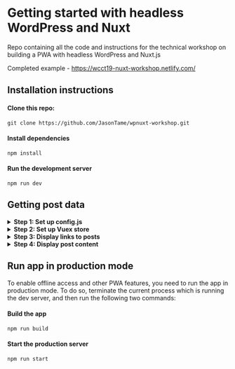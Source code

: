 # Getting started with headless WordPress and Nuxt
Repo containing all the code and instructions for the technical workshop on building a PWA with headless WordPress and Nuxt.js

Completed example - https://wcct19-nuxt-workshop.netlify.com/

## Installation instructions

#### Clone this repo:

`git clone https://github.com/JasonTame/wpnuxt-workshop.git`

#### Install dependencies

`npm install`

#### Run the development server

`npm run dev`

## Getting post data

<details>
  <summary><b>Step 1: Set up config.js</b></summary>
  
  <p></p>
  In assets/config.js, add the following code:
  <p></p>

  ```javascript
  
  'use strict'

  const apiEndpoint = '2019.capetown.wordcamp.org' 

  export default {
    appTitleShort: 'WCCT 2019 Nuxt PWA',
    appTitle: 'WCCT 2019 Nuxt Workshop App',
    appDescription: 'App for the Nuxt workshop at WCCT 2019',
    appThemeColor: '#ffffff',
    appBgColor: '#252021',
    appIcon: 'assets/icon.png',

    // WP Rest Api endpoints
    client: `https://${apiEndpoint}`, 
    wpDomain: `https://${apiEndpoint}/wp-json`,
    api: {
      posts: '/wp/v2/posts'
    }
  }
  
  ```
  <p>The first 6 options will automatically populate a manifest.json file. </p>

  <p>The Rest API endpoints will be used to fetch data from the WordPress site.</p>
  
</details>

<details>
  <summary><b>Step 2: Set up Vuex store</b></summary>
  <p></p>
  <p>Vuex is a state management pattern + library for Vue.js applications. It serves as a centralized store for all the components in an application, with rules ensuring that the state can only be mutated in a predictable fashion. (https://vuex.vuejs.org)</p>

  <p>To set up a simple Vuex store in your Nuxt.js project, add the following code to store/index.js</p>
  
  ``` javascript
  import Config from '~/assets/config'
  import axios from 'axios'


  export const state = () => ({
    currentPost: '',
    nightMode: false,
    posts: [],
  });

  export const mutations = {
    setCurrentPost(state, obj) {
      state.currentPost = obj;
    },
    setPosts(state, obj) {
      state.posts = obj;
    },
    toggleNightMode(state) {
      state.nightMode = !state.nightMode;
    }
  }

  export const actions = {
    nuxtServerInit({ commit, state }) {
      // Get all posts
      return axios.get(Config.wpDomain + Config.api.posts)
          .then(res => commit('setPosts', res.data));
    },
  }
  ```

  <p>The nightmode toggle should now work :)</p> 

  ![Night mode toggle](https://i.imgur.com/jg1tleR.gif)


</details>

<details>
  <summary><b>Step 3: Display links to posts</b></summary>
  <p></p>
  In the previous step we stored the post data to the Vuex store, so we now have access to that data. Let's add some links on the home page (pages/index.vue)
  and on the post page (pages/posts/_id.vue)

  #### Set up the PostLinks component

  The code which renders the links should be added to a component called PostLinks. This component can be found in components/PostLinks.vue.

  This component includes an unordered list of links. It has a single prop called 'posts' which we can pass our posts to in order to display the links. 

  Add the code below to PostLinks.vue

  ``` javascript
  
    <template>
    <div>
      <ul class="flex flex-wrap justify-between flex-col">
        <li :key="post.id" v-for="post in posts">
          <nuxt-link :to="`/posts/${post.id}`" v-html="post.title.rendered"></nuxt-link>
        </li>
      </ul>
    </div>
  </template>

  <script>
    export default {
      props: {
        posts: {}
      }
    };
  </script>

  ```

  #### Show most recent posts on the home page

  In pages/index.vue, lets add a computed property which returns the latest 3 posts. Add this code below the components property near the bottom of the file. Make sure you add a comma between them!  

  ``` javascript 
  computed: {
    latestPostLinks() {
      return this.$store.state.posts.filter((post, idx) => idx < 3);
    }
  }
  ```

  The PostLinks component has already been imported and registered, so all we need to do is add it to the template and give it 'latestPostLinks' as a prop.

  Add the following code after the 'Recent post links' comment:

  ``` javascript
    <post-links :posts="latestPostLinks" />
    <nuxt-link to="/posts/" class="normal font-bold hover:font-bold">more...</nuxt-link>
  ```
  
  Your home page should now look like this:

  ![Recent post links](https://i.imgur.com/GJUu4sj.png)

  ##### Add all post links to post page

  The post page can be found at pages/posts/_id.vue. This is a dynamic page which is used to render any blog post. 

  We already have the full list of posts in the store, so all we need to do is add the PostLinks component and pass it all the posts.

  Add the following code after the 'All post links' comment:

  ``` javascript
    <post-links :posts="this.$store.state.posts" />
  ```

  Your post page should now contain a list of all posts:

  ![All post links](https://i.imgur.com/LZIROuG.png)

</details>

<details>
  <summary><b>Step 4: Display post content</b></summary>
   
  #### Set up PostContent component

  In components/PostContent.vue, add this code which will be used to display the title and content of the current post which is being viewed:

  ``` javascript
    <template>
      <div class="max-w-md leading-loose tracking-tight">
        <h1 class="font-bold my-12" v-html="currentPost.title.rendered"></h1>
        <div class="post-content" v-html="currentPost.content.rendered"></div>
      </div>
    </template>
  ```
  
  It's looking to use 'currentPost' to get the data, which currently doesn't exist. We need to create a currentPost computed property which will look at the current URL and see if it has an ID number. If it finds one, it will use that to determine which post to show. If there is no ID (which will be the case when the user is on the home page) it will just return the first post in the list. 

  Add the following code below the template tags in components/PostContent.vue:

  ``` javascript
    <script>
      export default {
        head() {
          return {
            title: this.currentPost.title.rendered
          };
        },
        computed: {
          currentPost() {
            let postID = this.$route.params.id
              ? this.$route.params.id
              : this.$store.state.posts[0].id;

            let currentPost = this.$store.state.posts.find(post => post.id == postID);

            this.$store.commit("setCurrentPost", currentPost);
            return currentPost;
          }
        }
      };
    </script>
  ```

  #### Display post content on the home page and the post page

  We are almost there! The last step is simply to add the PostContent component to the home and post page templates. The component has already been imported and registered, so add the following line below the 'Post content' comment on both pages/index.vue and pages/posts/_id.vue:

  ``` javascript
    <post-content />
  ```
  
 Post content should now be displayed correctly on both the home and post pages:
 
 ![Post content](https://i.imgur.com/WmTCVWT.png)

</details>

## Run app in production mode

To enable offline access and other PWA features, you need to run the app in production mode. To do so, terminate the current process which is running the dev server, and then run the following two commands:
  
#### Build the app
`npm run build`

#### Start the production server
`npm run start`
